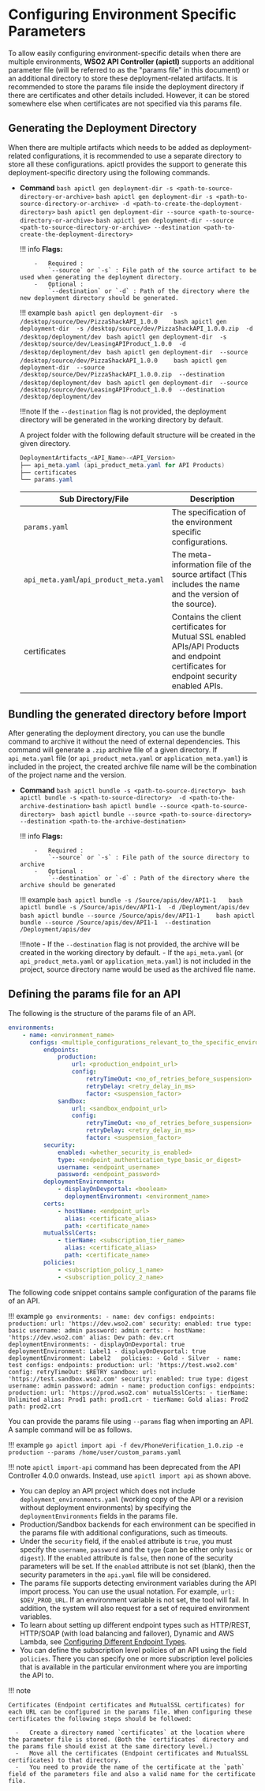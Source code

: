 #  Configuring Environment Specific Parameters

To allow easily configuring environment-specific details when there are multiple environments, **WSO2 API Controller (apictl)** supports an additional parameter file (will be referred to as the "params file" in this document) or an additional directory to store these deployment-related artifacts. It is recommended to store the params file inside the deployment directory if there are certificates and other details included. However, it can be stored somewhere else when certificates are not specified via this params file. 

## Generating the Deployment Directory 

When there are multiple artifacts which needs to be added as deployment-related configurations, it is recommended to use a separate directory to store all these configurations. apictl provides the support to generate this deployment-specific directory using the following commands.

-   **Command**
        ``` bash
        apictl gen deployment-dir -s <path-to-source-directory-or-archive>
        ```
        ``` bash
        apictl gen deployment-dir -s <path-to-source-directory-or-archive> -d <path-to-create-the-deployment-directory>
        ```
        ``` bash
        apictl gen deployment-dir --source <path-to-source-directory-or-archive>
        ```
        ``` bash
        apictl gen deployment-dir --source <path-to-source-directory-or-archive> --destination <path-to-create-the-deployment-directory>
        ```

    !!! info
            **Flags:**  
            
            -   Required :  
                `--source` or `-s` : File path of the source artifact to be used when generating the deployment directory.
            -   Optional :  
                `--destination` or `-d` : Path of the directory where the new deployment directory should be generated.    

    !!! example
            ```bash
            apictl gen deployment-dir  -s /desktop/source/Dev/PizzaShackAPI_1.0.0   
            ```
            ```bash
            apictl gen deployment-dir  -s /desktop/source/dev/PizzaShackAPI_1.0.0.zip  -d /desktop/deployment/dev
            ```
            ```bash
            apictl gen deployment-dir  -s /desktop/source/dev/LeasingAPIProduct_1.0.0  -d /desktop/deployment/dev
            ```
            ```bash
            apictl gen deployment-dir  --source  /desktop/source/dev/PizzaShackAPI_1.0.0   
            ```
            ```bash
            apictl gen deployment-dir  --source /desktop/source/Dev/PizzaShackAPI_1.0.0.zip  --destination /desktop/deployment/dev
            ```
            ```bash
            apictl gen deployment-dir  --source /desktop/source/dev/LeasingAPIProduct_1.0.0  --destination /desktop/deployment/dev
            ```

    !!!note
            If the `--destination` flag is not provided, the deployment directory will be generated in the working directory by default.

    A project folder with the following default structure will be created in the given directory.

    ``` java
    DeploymentArtifacts_<API_Name>-<API_Version>
    ├── api_meta.yaml (api_product_meta.yaml for API Products)
    ├── certificates
    └── params.yaml   
    ```
    
    <table>
        <thead>
            <tr class="header">
                <th>Sub Directory/File</th>
                <th>Description</th>
            </tr>
        </thead>
        <tbody>
            <tr class="odd">
                <td><code>params.yaml</code></td>
                <td>The specification of the environment specific configurations.</td>
            </tr>
            <tr class="even">
                <td><code>api_meta.yaml</code>/<code>api_product_meta.yaml</code></td>
                <td>The meta-information file of the source artifact (This includes the name and the version of the source).</td>
            </tr>
            <tr class="odd">
                <td>certificates</td>
                <td>Contains the client certificates for Mutual SSL enabled APIs/API Products and endpoint certificates for endpoint security enabled APIs.</td>
            </tr>
        </tbody>
    </table>


## Bundling the generated directory before Import

After generating the deployment directory, you can use the bundle command to archive it without the need of external dependencies. This command will generate a `.zip` archive
file of a given directory. If `api_meta.yaml` file (or `api_product_meta.yaml` or `application_meta.yaml`) is included in
the project, the created archive file name will be the combination of the project name and the version.  

-   **Command**
        ``` bash
        apictl bundle -s <path-to-source-directory> 
        ```
        ``` bash
        apictl bundle -s <path-to-source-directory>  -d <path-to-the-archive-destination>
        ```
        ``` bash
        apictl bundle --source <path-to-source-directory> 
        ```
        ``` bash
        apictl bundle --source <path-to-source-directory>  --destination <path-to-the-archive-destination>
        ```
        
    !!! info
            **Flags:**  
            
            -   Required :  
                `--source` or `-s` : File path of the source directory to archive  
            -   Optional :  
                `--destination` or `-d` : Path of the directory where the archive should be generated     

    !!! example
            ```bash
            apictl bundle -s /Source/apis/dev/API1-1  
            ```
            ```bash
            apictl bundle -s /Source/apis/dev/API1-1  -d /Deployment/apis/dev
            ```
            ```bash
            apictl bundle --source /Source/apis/dev/API1-1   
            ```
            ```bash
            apictl bundle --source /Source/apis/dev/API1-1  --destination /Deployment/apis/dev
            ```

    !!!note
            - If the `--destination` flag is not provided, the archive will be created in the working directory by
             default.
            - If the `api_meta.yaml` (or `api_product_meta.yaml` or `application_meta.yaml`) is not included in the
              project, source directory name would be used as the archived file name.


## Defining the params file for an API

The following is the structure of the params file of an API.

```yaml
environments:
    - name: <environment_name>
      configs: <multiple_configurations_relevant_to_the_specific_environment>
	      endpoints:
              production:
                  url: <production_endpoint_url>
                  config:
                      retryTimeOut: <no_of_retries_before_suspension>
                      retryDelay: <retry_delay_in_ms>
                      factor: <suspension_factor>
              sandbox:
                  url: <sandbox_endpoint_url>
                  config:
                      retryTimeOut: <no_of_retries_before_suspension>
                      retryDelay: <retry_delay_in_ms>
                      factor: <suspension_factor>
          security:
              enabled: <whether_security_is_enabled>
              type: <endpoint_authentication_type_basic_or_digest>
              username: <endpoint_username>
              password: <endpoint_password>
          deploymentEnvironments:
              - displayOnDevportal: <boolean>
	            deploymentEnvironment: <environment_name>        
          certs:
              - hostName: <endpoint_url>
                alias: <certificate_alias>
                path: <certificate_name>
	      mutualSslCerts:
              - tierName: <subscription_tier_name>
                alias: <certificate_alias>
                path: <certificate_name>
          policies: 
              - <subscription_policy_1_name>
              - <subscription_policy_2_name>
```

The following code snippet contains sample configuration of the params file of an API.

!!! example
    ```go
    environments:
        - name: dev
          configs:
            endpoints:
                production:
                    url: 'https://dev.wso2.com'
            security:
                enabled: true
                type: basic
                username: admin
                password: admin
            certs:
                - hostName: 'https://dev.wso2.com'
                  alias: Dev
                  path: dev.crt 
            deploymentEnvironments:
                - displayOnDevportal: true
                  deploymentEnvironment: Label1
                - displayOnDevportal: true
                  deploymentEnvironment: Label2  
            policies:
                - Gold
                - Silver 
        - name: test
          configs:
            endpoints:
                production:
                    url: 'https://test.wso2.com'
                    config:
                        retryTimeOut: $RETRY
                sandbox:
                    url: 'https://test.sandbox.wso2.com'
            security:
                enabled: true
                type: digest
                username: admin
                password: admin
        - name: production
          configs:
            endpoints:
                production:
                    url: 'https://prod.wso2.com'
            mutualSslCerts:
                - tierName: Unlimited
                  alias: Prod1
                  path: prod1.crt
                - tierName: Gold
                  alias: Prod2
                  path: prod2.crt
    ```
    
You can provide the params file using `--params` flag when importing an API. A sample command will be as follows.

!!! example
    ```go
    apictl import api -f dev/PhoneVerification_1.0.zip -e production --params /home/user/custom_params.yaml 
    ```
    
!!! note
    `apictl import-api` command has been deprecated from the API Controller 4.0.0 onwards. Instead, use `apictl import api` as shown above.

-   You can deploy an API project which does not include `deployment_environments.yaml` (working copy of the API or a revision without deployment environments) by specifying the `deploymentEnvironments` fields in the params file.
-   Production/Sandbox backends for each environment can be specified in the params file with additional configurations, such as timeouts.
-   Under the `security` field, if the `enabled` attribute is `true`, you must specify the `username`, `password` and the `type` (can be either only `basic` or `digest`). If the `enabled` attribute is `false`, then none of the security parameters will be set. If the `enabled` attribute is not set (blank), then the security parameters in the `api.yaml` file will be considered.
-   The params file supports detecting environment variables during the API import process. You can use the usual notation. For example, `url: $DEV_PROD_URL`.  If an environment variable is not set, the tool will fail. In addition, the system will also request for a set of required environment variables.
-   To learn about setting up different endpoint types such as HTTP/REST, HTTP/SOAP (with load balancing and failover), Dynamic and AWS Lambda, see [Configuring Different Endpoint Types]({{base_path}}/install-and-setup/setup/api-controller/advanced-topics/configuring-different-endpoint-types).
-   You can define the subscription level policies of an API using the field `policies`. There you can specify one or more subscription level policies that is available in the particular environment where you are importing the API to.

!!! note

    Certificates (Endpoint certificates and MutualSSL certificates) for each URL can be configured in the params file. When configuring these certificates the following steps should be followed:
       
      -   Create a directory named `certificates` at the location where the parameter file is stored. (Both the `certificates` directory and the params file should exist at the same directory level.)
      -   Move all the certificates (Endpoint certificates and MutualSSL certificates) to that directory.
      -   You need to provide the name of the certificate at the `path` field of the parameters file and also a valid name for the certificate file.

